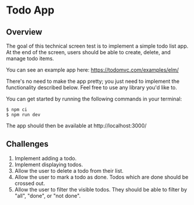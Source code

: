 # Todo App

## Overview

The goal of this technical screen test is to implement a simple todo list app. At the end of the screen, users should be able to create, delete, and manage todo items.

You can see an example app here: https://todomvc.com/examples/elm/

There's no need to make the app pretty; you just need to implement the functionality described below. Feel free to use any library you'd like to.

You can get started by running the following commands in your terminal:

```
$ npm ci
$ npm run dev
```

The app should then be available at http://localhost:3000/

## Challenges

1. Implement adding a todo.
2. Implement displaying todos.
3. Allow the user to delete a todo from their list.
4. Allow the user to mark a todo as done. Todos which are done should be crossed out.
5. Allow the user to filter the visible todos. They should be able to filter by "all", "done", or "not done".
